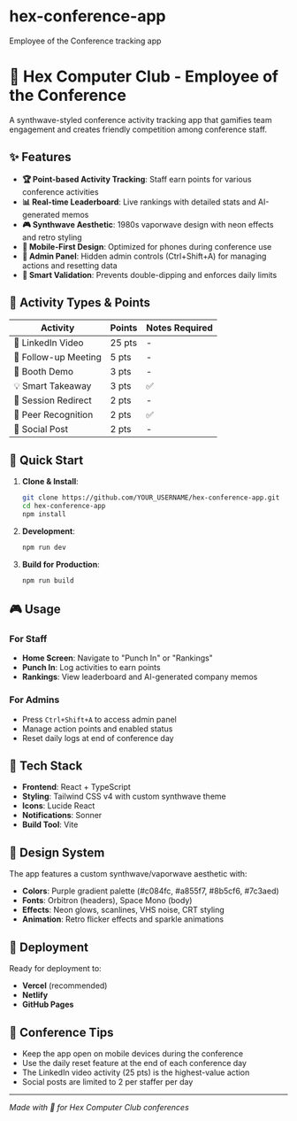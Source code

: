 # hex-conference-app
Employee of the Conference tracking app

# 🌟 Hex Computer Club - Employee of the Conference

A synthwave-styled conference activity tracking app that gamifies team engagement and creates friendly competition among conference staff.

## ✨ Features

- **🏆 Point-based Activity Tracking**: Staff earn points for various conference activities
- **📊 Real-time Leaderboard**: Live rankings with detailed stats and AI-generated memos
- **🎮 Synthwave Aesthetic**: 1980s vaporwave design with neon effects and retro styling
- **📱 Mobile-First Design**: Optimized for phones during conference use
- **🔐 Admin Panel**: Hidden admin controls (Ctrl+Shift+A) for managing actions and resetting data
- **🎯 Smart Validation**: Prevents double-dipping and enforces daily limits

## 🎯 Activity Types & Points

| Activity | Points | Notes Required |
|----------|--------|----------------|
| 🎥 LinkedIn Video | 25 pts | - |
| 🤝 Follow-up Meeting | 5 pts | - |
| 🎪 Booth Demo | 3 pts | - |
| 💡 Smart Takeaway | 3 pts | ✅ |
| 🎯 Session Redirect | 2 pts | - |
| 👏 Peer Recognition | 2 pts | ✅ |
| 📱 Social Post | 2 pts | - |

## 🚀 Quick Start

1. **Clone & Install**:
   ```bash
   git clone https://github.com/YOUR_USERNAME/hex-conference-app.git
   cd hex-conference-app
   npm install
   ```

2. **Development**:
   ```bash
   npm run dev
   ```

3. **Build for Production**:
   ```bash
   npm run build
   ```

## 🎮 Usage

### For Staff
- **Home Screen**: Navigate to "Punch In" or "Rankings"
- **Punch In**: Log activities to earn points
- **Rankings**: View leaderboard and AI-generated company memos

### For Admins
- Press `Ctrl+Shift+A` to access admin panel
- Manage action points and enabled status
- Reset daily logs at end of conference day

## 🎨 Tech Stack

- **Frontend**: React + TypeScript
- **Styling**: Tailwind CSS v4 with custom synthwave theme
- **Icons**: Lucide React
- **Notifications**: Sonner
- **Build Tool**: Vite

## 🌈 Design System

The app features a custom synthwave/vaporwave aesthetic with:
- **Colors**: Purple gradient palette (#c084fc, #a855f7, #8b5cf6, #7c3aed)
- **Fonts**: Orbitron (headers), Space Mono (body)
- **Effects**: Neon glows, scanlines, VHS noise, CRT styling
- **Animation**: Retro flicker effects and sparkle animations

## 📱 Deployment

Ready for deployment to:
- **Vercel** (recommended)
- **Netlify** 
- **GitHub Pages**

## 🎊 Conference Tips

- Keep the app open on mobile devices during the conference
- Use the daily reset feature at the end of each conference day
- The LinkedIn video activity (25 pts) is the highest-value action
- Social posts are limited to 2 per staffer per day

---

*Made with 💜 for Hex Computer Club conferences*
